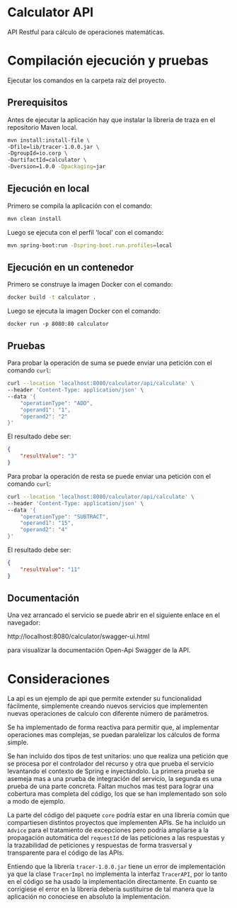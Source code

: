 # Calculator API

API Restful para cálculo de operaciones matemáticas.

# Compilación ejecución y pruebas

Ejecutar los comandos en la carpeta raíz del proyecto.

## Prerequisitos

Antes de ejecutar la aplicación hay que instalar la librería de traza en el repositorio Maven local.

````bash
mvn install:install-file \
-Dfile=lib/tracer-1.0.0.jar \
-DgroupId=io.corp \
-DartifactId=calculator \
-Dversion=1.0.0 -Dpackaging=jar
````



## Ejecución en local

Primero se compila la aplicación con el comando:

````bash
mvn clean install
````

Luego se ejecuta con el perfil 'local' con el comando:

`````bash
mvn spring-boot:run -Dspring-boot.run.profiles=local
`````

## Ejecución en un contenedor

Primero se construye la imagen Docker con el comando:

````bash
docker build -t calculator .
````

Luego se ejecuta la imagen Docker con el comando:

````
docker run -p 8080:80 calculator
````

## Pruebas

Para probar la operación de suma se puede enviar una petición con el comando `curl`:

````bash
curl --location 'localhost:8080/calculator/api/calculate' \
--header 'Content-Type: application/json' \
--data '{
    "operationType": "ADD",
    "operand1": "1",
    "operand2": "2"
}'
````

El resultado debe ser:

````json
{
    "resultValue": "3"
}
````



Para probar la operación de resta se puede enviar una petición con el comando `curl`:

````bash
curl --location 'localhost:8080/calculator/api/calculate' \
--header 'Content-Type: application/json' \
--data '{
    "operationType": "SUBTRACT",
    "operand1": "15",
    "operand2": "4"
}'
````

El resultado debe ser:

````json
{
    "resultValue": "11"
}
````



## Documentación

Una vez arrancado el servicio se puede abrir en el siguiente enlace en el navegador:

http://localhost:8080/calculator/swagger-ui.html

para visualizar la documentación Open-Api Swagger de la API.

# Consideraciones

La api es un ejemplo de api que permite extender su funcionalidad fácilmente, simplemente creando nuevos servicios que implementen nuevas operaciones de calculo con diferente número de parámetros.

Se ha implementado de forma reactiva para permitir que, al implementar operaciones mas complejas, se puedan paralelizar los cálculos de forma simple.

Se han incluido dos tipos de test unitarios: uno que realiza una petición que se procesa por el controlador del recurso y otra que prueba el servicio levantando el contexto de Spring e inyectándolo. La primera prueba se asemeja mas a una prueba de integración del servicio, la segunda es una prueba de una parte concreta. Faltan muchos mas test para lograr una cobertura mas completa del código, los que se han implementado son solo a modo de ejemplo.

La parte del código del paquete `core` podría estar en una librería común que compartiesen distintos proyectos que implementen APIs. Se ha incluido un `Advice` para el tratamiento de excepciones pero podría ampliarse a la propagación automática del `requestId` de las peticiones a las respuestas y la trazabilidad de peticiones y respuestas de forma trasversal y transparente para el código de las APIs.

Entiendo que la librería `tracer-1.0.0.jar` tiene un error de implementación ya que la clase `TracerImpl` no implementa la interfaz `TracerAPI`, por lo tanto en el código se ha usado la implementación directamente. En cuanto se corrigiese el error en la librería debería sustituirse de tal manera que la aplicación no conociese en absoluto la implementación.

